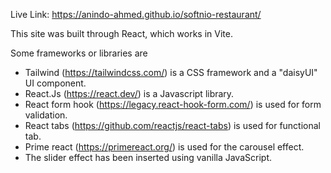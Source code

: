 Live Link: https://anindo-ahmed.github.io/softnio-restaurant/

This site was built through React, which works in Vite.

Some frameworks or libraries are 
- Tailwind (https://tailwindcss.com/) is a CSS framework and a "daisyUI" UI component.
- React.Js (https://react.dev/) is a Javascript library.
- React form hook (https://legacy.react-hook-form.com/) is used for form validation.
- React tabs (https://github.com/reactjs/react-tabs) is used for functional tab.
- Prime react (https://primereact.org/) is used for the carousel effect.
- The slider effect has been inserted using vanilla JavaScript.
